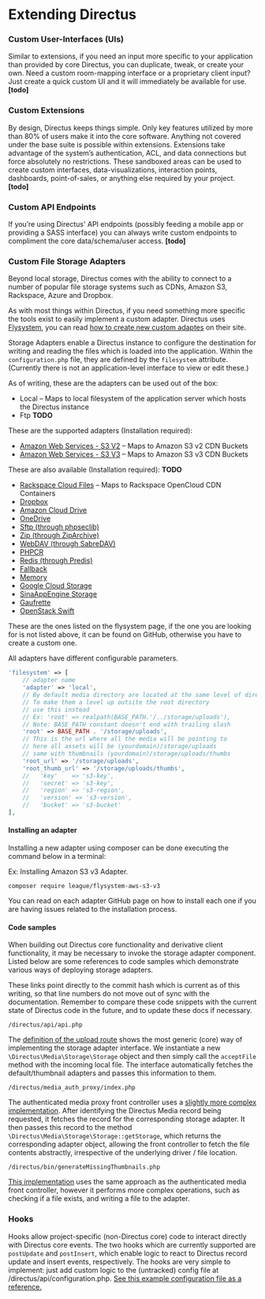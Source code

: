 # Extending Directus

### Custom User-Interfaces (UIs)
Similar to extensions, if you need an input more specific to your application than provided by core Directus, you can duplicate, tweak, or create your own. Need a custom room-mapping interface or a proprietary client input? Just create a quick custom UI and it will immediately be available for use.
**[todo]**

### Custom Extensions
By design, Directus keeps things simple. Only key features utilized by more than 80% of users make it into the core software. Anything not covered under the base suite is possible within extensions. Extensions take advantage of the system’s authentication, ACL, and data connections but force absolutely no restrictions. These sandboxed areas can be used to create custom interfaces, data-visualizations, interaction points, dashboards, point-of-sales, or anything else required by your project.
**[todo]**

### Custom API Endpoints
If you’re using Directus' API endpoints (possibly feeding a mobile app or providing a SASS interface) you can always write custom endpoints to compliment the core data/schema/user access.
**[todo]**

### Custom File Storage Adapters

Beyond local storage, Directus comes with the ability to connect to a number of popular file storage systems such as CDNs, Amazon S3, Rackspace, Azure and Dropbox.

As with most things within Directus, if you need something more specific the tools exist to easily implement a custom adapter. Directus uses [Flysystem](https://github.com/thephpleague/flysystem), you can read [how to create new custom adaptes](https://flysystem.thephpleague.com/creating-an-adapter/) on their site.

Storage Adapters enable a Directus instance to configure the destination for writing and reading the files which is loaded into the application. Within the `configuration.php` file, they are defined by the `filesystem` attribute. (Currently there is not an application-level interface to view or edit these.)

As of writing, these are the adapters can be used out of the box:

- Local – Maps to local filesystem of the application server which hosts the Directus instance
- Ftp **TODO**

These are the supported adapters (Installation required):
- [Amazon Web Services - S3 V2](https://github.com/thephpleague/flysystem-aws-s3-v2) – Maps to Amazon S3 v2 CDN Buckets
- [Amazon Web Services - S3 V3](https://github.com/thephpleague/flysystem-aws-s3-v3) – Maps to Amazon S3 v3 CDN Buckets

These are also available (Installation required): **TODO**
- [Rackspace Cloud Files](https://github.com/thephpleague/flysystem-rackspace) – Maps to Rackspace OpenCloud CDN Containers
- [Dropbox](https://github.com/thephpleague/flysystem-dropbox)
- [Amazon Cloud Drive](https://github.com/nikkiii/flysystem-acd)
- [OneDrive](https://github.com/jacekbarecki/flysystem-onedrive)
- [Sftp (through phpseclib)](https://github.com/thephpleague/flysystem-sftp)
- [Zip (through ZipArchive)](https://github.com/thephpleague/flysystem-ziparchive)
- [WebDAV (through SabreDAV)](https://github.com/thephpleague/flysystem-webdav)
- [PHPCR](https://github.com/thephpleague/flysystem-phpcr)
- [Redis (through Predis)](https://github.com/danhunsaker/flysystem-redis)
- [Fallback](https://github.com/Litipk/flysystem-fallback-adapter)
- [Memory](https://github.com/thephpleague/flysystem-memory)
- [Google Cloud Storage](https://github.com/Superbalist/flysystem-google-storage)
- [SinaAppEngine Storage](https://github.com/litp/flysystem-sae-storage)
- [Gaufrette](https://github.com/jenkoian/flysystem-gaufrette)
- [OpenStack Swift](https://github.com/nimbusoftltd/flysystem-openstack-swift)

These are the ones listed on the flysystem page, if the one you are looking for is not listed above, it can be found on GitHub, otherwise you have to create a custom one.

All adapters have different configurable parameters.

```php
'filesystem' => [
    // adapter name
    'adapter' => 'local',
    // By default media directory are located at the same level of directus root
    // To make them a level up outsite the root directory
    // use this instead
    // Ex: 'root' => realpath(BASE_PATH.'/../storage/uploads'),
    // Note: BASE_PATH constant doesn't end with trailing slash
    'root' => BASE_PATH . '/storage/uploads',
    // This is the url where all the media will be pointing to
    // here all assets will be (yourdomain)/storage/uploads
    // same with thumbnails (yourdomain)/storage/uploads/thumbs
    'root_url' => '/storage/uploads',
    'root_thumb_url' => '/storage/uploads/thumbs',
    //   'key'    => 's3-key',
    //   'secret' => 's3-key',
    //   'region' => 's3-region',
    //   'version' => 's3-version',
    //   'bucket' => 's3-bucket'
],
```

#### Installing an adapter

Installing a new adapter using composer can be done executing the command below in a terminal:

Ex: Installing Amazon S3 v3 Adapter.

```
composer require league/flysystem-aws-s3-v3
```

You can read on each adapter GitHub page on how to install each one if you are having issues related to the installation process.

#### Code samples

When building out Directus core functionality and derivative client functionality, it may be necessary to invoke the storage adapter component. Listed below are some references to code samples which demonstrate various ways of deploying storage adapters.

These links point directly to the commit hash which is current as of this writing, so that line numbers do not move out of sync with the documentation. Remember to compare these code snippets with the current state of Directus code in the future, and to update these docs if necessary.

`/directus/api/api.php`

The [definition of the upload route](https://www.google.com/url?q=https%3A%2F%2Fgithub.com%2FRNGR%2Fdirectus6%2Fblob%2Ff386da45a4957f776c4a701fdd31aae2c93e1273%2Fapi%2Fapi.php%23L781&sa=D&sntz=1&usg=AFQjCNF61vBWbi9eTJc1FvUaSCXAnXM_uQ) shows the most generic (core) way of implementing the storage adapter interface.  We instantiate a new `\Directus\Media\Storage\Storage` object and then simply call the `acceptFile` method with the incoming local file. The interface automatically fetches the default/thumbnail adapters and passes this information to them.

`/directus/media_auth_proxy/index.php`

The authenticated media proxy front controller uses a [slightly more complex implementation](https://www.google.com/url?q=https%3A%2F%2Fgithub.com%2FRNGR%2Fdirectus6%2Fblob%2Ff386da45a4957f776c4a701fdd31aae2c93e1273%2Fmedia_auth_proxy%2Findex.php%23L120&sa=D&sntz=1&usg=AFQjCNFvgWXCSmwfnxuTzYVgymy3TNEujg). After identifying the Directus Media record being requested, it fetches the record for the corresponding storage adapter. It then passes this record to the method `\Directus\Media\Storage\Storage::getStorage`, which returns the corresponding adapter object, allowing the front controller to fetch the file contents abstractly, irrespective of the underlying driver / file location.

`/directus/bin/generateMissingThumbnails.php`

[This implementation](https://www.google.com/url?q=https%3A%2F%2Fgithub.com%2FRNGR%2Fdirectus6%2Fblob%2Ff386da45a4957f776c4a701fdd31aae2c93e1273%2Fbin%2FgenerateMissingThumbnails.php&sa=D&sntz=1&usg=AFQjCNFJOUy3bKpTj0W4XtYE5nwsP_9ZUg) uses the same approach as the authenticated media front controller, however it performs more complex operations, such as checking if a file exists, and writing a file to the adapter.

### Hooks

Hooks allow project-specific (non-Directus core) code to interact directly with Directus core events. The two hooks which are currently supported are `postUpdate` and `postInsert`, which enable logic to react to Directus record update and insert events, respectively. The hooks are very simple to implement: just add custom logic to the (untracked) config file at  /directus/api/configuration.php. [See this example configuration file as a reference.](https://github.com/RNGR/directus6/blob/f386da45a4957f776c4a701fdd31aae2c93e1273/api/configuration.example.php#L31)
